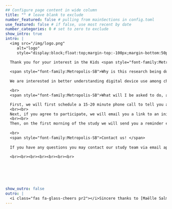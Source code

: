 ```yaml
---
## Configure page content in wide column
title: "" # leave blank to exclude
number_featured: false # pulling from mainSections in config.toml
use_featured: false # if false, use most recent by date
number_categories: 0 # set to zero to exclude
show_intro: true
intro: |
  <img src="/img/logo.png"
     alt="logo"
     style="display:block;float:top;margin-top:-100px;margin-bottom:50px;margin-left:auto;margin-right:auto;width:30%"/>

  Thank you for your interest in the Kids <span style="font-family:Metropolis-SB">A</span>dvertising & <span style="font-family:Metropolis-SB">P</span>roduct <span style="font-family:Metropolis-SB">P</span>lacement <span style="font-family:Metropolis-SB">S</span>tudy (Kids APPS)! 
  
  <span style="font-family:Metropolis-SB">Why is this research being done?</span>
  
  We are interested in better understanding digital device use among children ages 2-5 years old, and what kinds of food and beverage advertising young children are exposed to on mobile devices. The study will look at differences in advertising between families living in Philadelphia versus Baltimore. Because past research has shown that food companies specifically target Black and Latinx children with more ads for foods and drinks on television, we are also specifically looking for Black, Latinx, and white families to participate in our study to help us understand if these companies may be using similar practices with mobile devices. 

  <br>
  <span style="font-family:Metropolis-SB">What will I be asked to do, and how long will I take part in this research? </span>

  First, we will first schedule a 15-20 minute phone call to tell you about the study and answer any questions you may have. During this phone call, we will ask if you would like to take part in the study. Your participation is completely voluntary, and you may agree or decline to take part in the study.
  <br><br>
  Next, if you agree to participate, we will email you a link to an initial survey about your child’s typical device usage habits and sugary beverage consumption. The survey will take about 20 minutes to fill out, and you will receive a $20 Amazon gift card upon completion of this initial survey. We will also send you information about how to take screenshots of your child’s app usage on their digital device, and how to email or text it to the study team. We will also confirm your study start date.
  <br><br>
  Then, on the first morning of the study we will send you a reminder email. The email will include a link to the Daily Screentime Survey. We ask that you complete this online survey each evening after your child finishes using their mobile device for the day for 5 days in a row. After you complete the survey, you will take a screenshot from your child’s digital device about their app usage from the day. Instructions on how to send the app usage data this will be sent to you. Each day it will take about 3-5 minutes to complete the survey, and another 5 minutes to send us your child’s digital device usage (10 minutes per day total for 5 days). You will receive an email with this information every morning for the study duration, 5 days total. You will also receive a $50 Amazon gift card incentive for sharing 5 days of device usage data. If less than 5 days’ worth of data are submitted, no portion of the $50 incentive will be provided.  We expect you will be in this research study for up to about 7 days. When we finish analyzing the data, we will present the overall study results back to you via e-mail, unless you tell us you do not want us to contact you further. 
  
  <br>
  <span style="font-family:Metropolis-SB">Contact us! </span>
  
  If you have any questions you may contact our study team via email apps.harvard@gmail.com or phone <span style="font-family:Metropolis-SB">(617) 299-0837</span>, and we will get back to you as soon as we are able.

  <br><br><br><br><br><br><br>



  
  

show_outro: false
outro: |
  <i class="fas fa-glass-cheers pr2"></i>Sincere thanks to [Maëlle Salmon](https://masalmon.eu/) for her help naming this Hugo theme!
---
```



